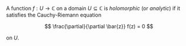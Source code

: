 A function $f: U \to \mathbb{C}$ on a domain $U \subseteq \mathbb{C}$ is 
*holomorphic* (or *analytic*) if it satisfies the Cauchy-Riemann equation 

$$
\frac{\partial}{\partial \bar{z}} f(z) = 0
$$

on $U$.
